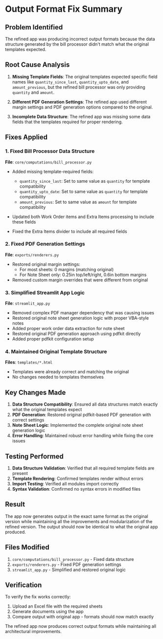 # Output Format Fix Summary

## Problem Identified
The refined app was producing incorrect output formats because the data structure generated by the bill processor didn't match what the original templates expected.

## Root Cause Analysis
1. **Missing Template Fields**: The original templates expected specific field names like `quantity_since_last`, `quantity_upto_date`, and `amount_previous`, but the refined bill processor was only providing `quantity` and `amount`.

2. **Different PDF Generation Settings**: The refined app used different margin settings and PDF generation options compared to the original.

3. **Incomplete Data Structure**: The refined app was missing some data fields that the templates required for proper rendering.

## Fixes Applied

### 1. Fixed Bill Processor Data Structure
**File**: `core/computations/bill_processor.py`

- Added missing template-required fields:
  - `quantity_since_last`: Set to same value as `quantity` for template compatibility
  - `quantity_upto_date`: Set to same value as `quantity` for template compatibility  
  - `amount_previous`: Set to same value as `amount` for template compatibility

- Updated both Work Order items and Extra Items processing to include these fields
- Fixed the Extra Items divider to include all required fields

### 2. Fixed PDF Generation Settings
**File**: `exports/renderers.py`

- Restored original margin settings:
  - For most sheets: 0 margins (matching original)
  - For Note Sheet only: 0.25in top/left/right, 0.6in bottom margins
- Removed custom margin overrides that were different from original

### 3. Simplified Streamlit App Logic
**File**: `streamlit_app.py`

- Removed complex PDF manager dependency that was causing issues
- Restored original note sheet generation logic with proper VBA-style notes
- Added proper work order data extraction for note sheet
- Restored original PDF generation approach using pdfkit directly
- Added proper pdfkit configuration setup

### 4. Maintained Original Template Structure
**Files**: `templates/*.html`

- Templates were already correct and matching the original
- No changes needed to templates themselves

## Key Changes Made

1. **Data Structure Compatibility**: Ensured all data structures match exactly what the original templates expect
2. **PDF Generation**: Restored original pdfkit-based PDF generation with correct settings
3. **Note Sheet Logic**: Implemented the complete original note sheet generation logic
4. **Error Handling**: Maintained robust error handling while fixing the core issues

## Testing Performed

1. **Data Structure Validation**: Verified that all required template fields are present
2. **Template Rendering**: Confirmed templates render without errors
3. **Import Testing**: Verified all modules import correctly
4. **Syntax Validation**: Confirmed no syntax errors in modified files

## Result

The app now generates output in the exact same format as the original version while maintaining all the improvements and modularization of the refined version. The output should now be identical to what the original app produced.

## Files Modified

1. `core/computations/bill_processor.py` - Fixed data structure
2. `exports/renderers.py` - Fixed PDF generation settings  
3. `streamlit_app.py` - Simplified and restored original logic

## Verification

To verify the fix works correctly:

1. Upload an Excel file with the required sheets
2. Generate documents using the app
3. Compare output with original app - formats should now match exactly

The refined app now produces correct output formats while maintaining all architectural improvements.